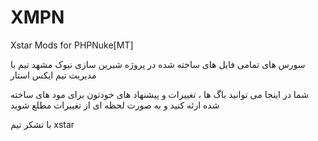 XMPN
====

Xstar Mods for PHPNuke[MT]

سورس های تمامی فایل های ساخته شده در پروژه شیرین سازی نیوک مشهد تیم با مدیریت تیم ایکس استار

شما در اینجا می توانید باگ ها ، تغییرات و پیشنهاد های خودتون برای مود های ساخته شده ارئه کنید و به صورت لحظه ای از تغییرات مطلع شوید

با تشکر
تیم xstar
